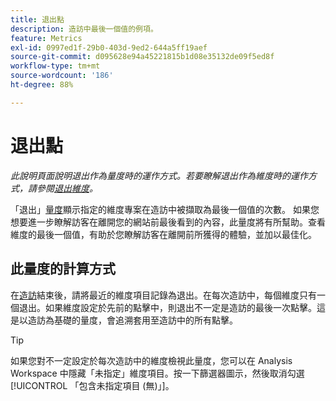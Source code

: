 ```yaml
---
title: 退出點
description: 造訪中最後一個值的例項。
feature: Metrics
exl-id: 0997ed1f-29b0-403d-9ed2-644a5ff19aef
source-git-commit: d095628e94a45221815b1d08e35132de09f5ed8f
workflow-type: tm+mt
source-wordcount: '186'
ht-degree: 88%

---
```


# 退出點

*此說明頁面說明退出作為量度時的運作方式。若要瞭解退出作為維度時的運作方式，請參閱[退出維度](../dimensions/exit-dimensions.md)。*

「退出」[量度](overview.md)顯示指定的維度專案在造訪中被擷取為最後一個值的次數。 如果您想要進一步瞭解訪客在離開您的網站前最後看到的內容，此量度將有所幫助。查看維度的最後一個值，有助於您瞭解訪客在離開前所獲得的體驗，並加以最佳化。

## 此量度的計算方式

在[造訪](visits.md)結束後，請將最近的維度項目記錄為退出。在每次造訪中，每個維度只有一個退出。如果維度設定於先前的點擊中，則退出不一定是造訪的最後一次點擊。這是以造訪為基礎的量度，會追溯套用至造訪中的所有點擊。

>[!TIP]
>
>如果您對不一定設定於每次造訪中的維度檢視此量度，您可以在 Analysis Workspace 中隱藏「未指定」維度項目。按一下篩選器圖示，然後取消勾選[!UICONTROL 「包含未指定項目 (無)」]。
